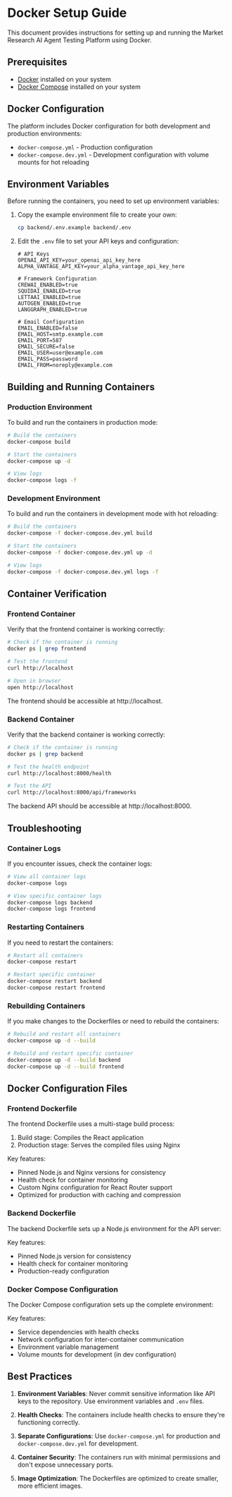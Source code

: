 # Docker Setup Guide

This document provides instructions for setting up and running the Market Research AI Agent Testing Platform using Docker.

## Prerequisites

- [Docker](https://docs.docker.com/get-docker/) installed on your system
- [Docker Compose](https://docs.docker.com/compose/install/) installed on your system

## Docker Configuration

The platform includes Docker configuration for both development and production environments:

- `docker-compose.yml` - Production configuration
- `docker-compose.dev.yml` - Development configuration with volume mounts for hot reloading

## Environment Variables

Before running the containers, you need to set up environment variables:

1. Copy the example environment file to create your own:
   ```bash
   cp backend/.env.example backend/.env
   ```

2. Edit the `.env` file to set your API keys and configuration:
   ```
   # API Keys
   OPENAI_API_KEY=your_openai_api_key_here
   ALPHA_VANTAGE_API_KEY=your_alpha_vantage_api_key_here
   
   # Framework Configuration
   CREWAI_ENABLED=true
   SQUIDAI_ENABLED=true
   LETTAAI_ENABLED=true
   AUTOGEN_ENABLED=true
   LANGGRAPH_ENABLED=true
   
   # Email Configuration
   EMAIL_ENABLED=false
   EMAIL_HOST=smtp.example.com
   EMAIL_PORT=587
   EMAIL_SECURE=false
   EMAIL_USER=user@example.com
   EMAIL_PASS=password
   EMAIL_FROM=noreply@example.com
   ```

## Building and Running Containers

### Production Environment

To build and run the containers in production mode:

```bash
# Build the containers
docker-compose build

# Start the containers
docker-compose up -d

# View logs
docker-compose logs -f
```

### Development Environment

To build and run the containers in development mode with hot reloading:

```bash
# Build the containers
docker-compose -f docker-compose.dev.yml build

# Start the containers
docker-compose -f docker-compose.dev.yml up -d

# View logs
docker-compose -f docker-compose.dev.yml logs -f
```

## Container Verification

### Frontend Container

Verify that the frontend container is working correctly:

```bash
# Check if the container is running
docker ps | grep frontend

# Test the frontend
curl http://localhost

# Open in browser
open http://localhost
```

The frontend should be accessible at http://localhost.

### Backend Container

Verify that the backend container is working correctly:

```bash
# Check if the container is running
docker ps | grep backend

# Test the health endpoint
curl http://localhost:8000/health

# Test the API
curl http://localhost:8000/api/frameworks
```

The backend API should be accessible at http://localhost:8000.

## Troubleshooting

### Container Logs

If you encounter issues, check the container logs:

```bash
# View all container logs
docker-compose logs

# View specific container logs
docker-compose logs backend
docker-compose logs frontend
```

### Restarting Containers

If you need to restart the containers:

```bash
# Restart all containers
docker-compose restart

# Restart specific container
docker-compose restart backend
docker-compose restart frontend
```

### Rebuilding Containers

If you make changes to the Dockerfiles or need to rebuild the containers:

```bash
# Rebuild and restart all containers
docker-compose up -d --build

# Rebuild and restart specific container
docker-compose up -d --build backend
docker-compose up -d --build frontend
```

## Docker Configuration Files

### Frontend Dockerfile

The frontend Dockerfile uses a multi-stage build process:
1. Build stage: Compiles the React application
2. Production stage: Serves the compiled files using Nginx

Key features:
- Pinned Node.js and Nginx versions for consistency
- Health check for container monitoring
- Custom Nginx configuration for React Router support
- Optimized for production with caching and compression

### Backend Dockerfile

The backend Dockerfile sets up a Node.js environment for the API server:

Key features:
- Pinned Node.js version for consistency
- Health check for container monitoring
- Production-ready configuration

### Docker Compose Configuration

The Docker Compose configuration sets up the complete environment:

Key features:
- Service dependencies with health checks
- Network configuration for inter-container communication
- Environment variable management
- Volume mounts for development (in dev configuration)

## Best Practices

1. **Environment Variables**: Never commit sensitive information like API keys to the repository. Use environment variables and `.env` files.

2. **Health Checks**: The containers include health checks to ensure they're functioning correctly.

3. **Separate Configurations**: Use `docker-compose.yml` for production and `docker-compose.dev.yml` for development.

4. **Container Security**: The containers run with minimal permissions and don't expose unnecessary ports.

5. **Image Optimization**: The Dockerfiles are optimized to create smaller, more efficient images.

